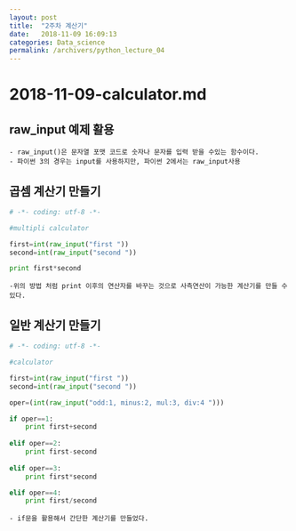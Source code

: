 ```yaml
---
layout: post
title:  "2주차 계산기"
date:   2018-11-09 16:09:13
categories: Data_science
permalink: /archivers/python_lecture_04
---
```


# 2018-11-09-calculator.md

## raw_input 예제 활용 

	- raw_input()은 문자열 포맷 코드로 숫자나 문자를 입력 받을 수있는 함수이다.
	- 파이썬 3의 경우는 input를 사용하지만, 파이썬 2에서는 raw_input사용
	

## 곱셈 계산기 만들기

```python
# -*- coding: utf-8 -*-

#multipli calculator

first=int(raw_input("first "))
second=int(raw_input("second "))

print first*second

```
	

	-위의 방법 처럼 print 이후의 연산자를 바꾸는 것으로 사측연산이 가능한 계산기를 만들 수 있다.


## 일반 계산기 만들기

```python
# -*- coding: utf-8 -*-

#calculator

first=int(raw_input("first "))
second=int(raw_input("second "))

oper=(int(raw_input("odd:1, minus:2, mul:3, div:4 ")))

if oper==1: 
    print first+second
    
elif oper==2:
    print first-second
    
elif oper==3:
    print first*second

elif oper==4:
    print first/second

```

	- if문을 활용해서 간단한 계산기를 만들었다. 
